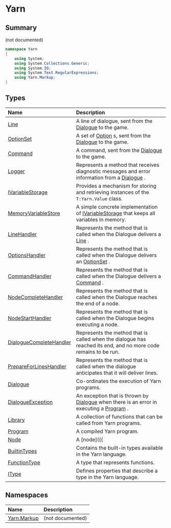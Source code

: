 # Yarn

## Summary

(not documented)

```csharp
namespace Yarn
{
    using System;
    using System.Collections.Generic;
    using System.IO;
    using System.Text.RegularExpressions;
    using Yarn.Markup;
}
```

## Types

|Name|Description|
|:---|:---|
|[Line](/api/csharp/yarn.line.md)|A line of dialogue, sent from the  <a href="yarn.dialogue.md">Dialogue</a>  to the game.|
|[OptionSet](/api/csharp/yarn.optionset.md)|A set of  <a href="yarn.optionset.option.md">Option</a> s, sent from the  <a href="yarn.dialogue.md">Dialogue</a>  to the game.|
|[Command](/api/csharp/yarn.command.md)|A command, sent from the  <a href="yarn.dialogue.md">Dialogue</a>  to the game.|
|[Logger](/api/csharp/yarn.logger.md)|Represents a method that receives diagnostic messages and error information from a  <a href="yarn.dialogue.md">Dialogue</a> .|
|[IVariableStorage](/api/csharp/yarn.ivariablestorage.md)|Provides a mechanism for storing and retrieving instances of the  <code>T:Yarn.Value</code>  class.|
|[MemoryVariableStore](/api/csharp/yarn.memoryvariablestore.md)|A simple concrete implementation of  <a href="yarn.ivariablestorage.md">IVariableStorage</a>  that keeps all variables in memory.|
|[LineHandler](/api/csharp/yarn.linehandler.md)|Represents the method that is called when the Dialogue delivers a <a href="yarn.line.md">Line</a> .|
|[OptionsHandler](/api/csharp/yarn.optionshandler.md)|Represents the method that is called when the Dialogue delivers an <a href="yarn.optionset.md">OptionSet</a> .|
|[CommandHandler](/api/csharp/yarn.commandhandler.md)|Represents the method that is called when the Dialogue delivers a <a href="yarn.command.md">Command</a> .|
|[NodeCompleteHandler](/api/csharp/yarn.nodecompletehandler.md)|Represents the method that is called when the Dialogue reaches the end of a node.|
|[NodeStartHandler](/api/csharp/yarn.nodestarthandler.md)|Represents the method that is called when the Dialogue begins executing a node.|
|[DialogueCompleteHandler](/api/csharp/yarn.dialoguecompletehandler.md)|Represents the method that is called when the dialogue has reached its end, and no more code remains to be run.|
|[PrepareForLinesHandler](/api/csharp/yarn.prepareforlineshandler.md)|Represents the method that is called when the dialogue anticipates that it will deliver lines.|
|[Dialogue](/api/csharp/yarn.dialogue.md)|Co-ordinates the execution of Yarn programs.|
|[DialogueException](/api/csharp/yarn.dialogueexception.md)|An exception that is thrown by  <a href="yarn.dialogue.md">Dialogue</a>  when there is an error in executing a  <a href="yarn.program.md">Program</a> .|
|[Library](/api/csharp/yarn.library.md)|A collection of functions that can be called from Yarn programs.|
|[Program](/api/csharp/yarn.program.md)|A compiled Yarn program.|
|[Node](/api/csharp/yarn.node.md)|A [node]({{|ref "/docs/writing/nodes-and-content.md#nodes"|}}), contained within a  <a href="yarn.program.md">Program</a> , and containing  <code>T:Yarn.Instruction</code> s.|
|[BuiltinTypes](/api/csharp/yarn.builtintypes.md)|Contains the built-in types available in the Yarn language.|
|[FunctionType](/api/csharp/yarn.functiontype.md)|A type that represents functions.|
|[IType](/api/csharp/yarn.itype.md)|Defines properties that describe a type in the Yarn language.|

## Namespaces

|Name|Description|
|:---|:---|
|[Yarn.Markup](/api/csharp/yarn.markup.md)|(not documented)|

